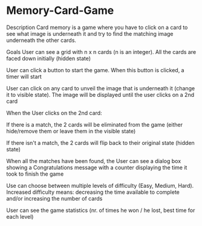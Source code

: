 # Memory-Card-Game

Description
Card memory is a game where you have to click on a card to see what image is underneath it and try to find the matching image underneath the other cards.

Goals
User can see a grid with n x n cards (n is an integer). All the cards are faced down initially (hidden state)

User can click a button to start the game. When this button is clicked, a timer will start

User can click on any card to unveil the image that is underneath it (change it to visible state). The image will be displayed until the user clicks on a 2nd card

When the User clicks on the 2nd card:

If there is a match, the 2 cards will be eliminated from the game (either hide/remove them or leave them in the visible state)

If there isn't a match, the 2 cards will flip back to their original state (hidden state)

When all the matches have been found, the User can see a dialog box showing a Congratulations message with a counter displaying the time it took to finish the game

Use can choose between multiple levels of difficulty (Easy, Medium, Hard). Increased difficulty means: decreasing the time available to complete and/or increasing the number of cards

User can see the game statistics (nr. of times he won / he lost, best time for each level)
